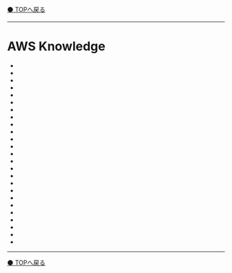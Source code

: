[⚫️ TOPへ戻る](https://actmotech.xyz/)

---

# AWS Knowledge

* [](/AWS/ACMでワイルドカードSSL証明書を作る際の検討事項)
* [](/AWS/AMIからEC2インスタンス作成する際に気をつけること)
* [](/AWS/AWS-Client-VPNを使ってリモートアクセス-AD-多要素認証)
* [](/AWS/AWSからRedHatナレッジベースにアクセス)
* [](/AWS/BYOLWorkSpacesのイメージ作成)
* [](/AWS/CloudWatchとCloudWatchAgentについて)
* [](/AWS/DirectoryServiceをリモート操作)
* [](/AWS/EBS追加ディスクのパーティション形式について)
* [](/AWS/EC2のAutoRecovery設定)
* [](/AWS/FreeRadiusでMSADと多要素認証連携)
* [](/AWS/Lightsailについて)
* [](/AWS/LinuxのApacheログをS3に転送(fluentd編))
* [](/AWS/LinuxのログをS3に転送)
* [](/AWS/RHELのDeveloperAccountでの検証利用)
* [](/AWS/Site-to-Site-VPNとFortigateでIPSecVPN)
* [](/AWS/Site-to-Site-VPNとUnifiDreamMachineProでIPSecVPN)
* [](/AWS/SystemsManager-PatchManagerを利用してOSパッチ適用を自動化)
* [](/AWS/SystemsManager-SessionManegerを利用したOSログイン)
* [](/AWS/WindowsのイベントログをS3に転送)
* [](/AWS/WorkSpacesのイメージ化とバンドル登録)
* [](/AWS/WorkSpacesのログをCloudWatchLogsに転送)
* [](/AWS/WorkSpacesへのアクセスを信頼されたデバイスから接続)
* [](/AWS/WorkSpaces作成後にできること)
* [](/AWS/オンプレADとADConnectorを接続するための前準備)
* [](/AWS/オンプレADと連携してADConnectorとWorkSpaces作成)

---

[⚫️ TOPへ戻る](https://actmotech.xyz/)
